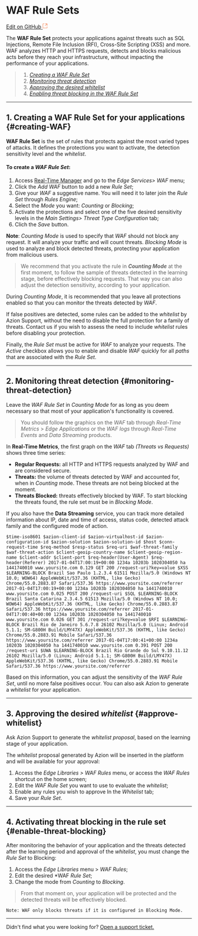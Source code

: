 # WAF Rule Sets

[Edit on GitHub <svg width="14" height="14" xmlns="http://www.w3.org/2000/svg"><g fill="none" stroke="#F3652B"><path d="M4.81.71H.672v11.43H12.1V8.001" stroke-width=".8"/><path d="M6.87.786h5.155V5.94M6.31 6.5L12.026.786"/></g></svg>](https://github.com/aziontech/docs_en/edit/master/edge-firewall/waf-rule-sets/index.md)

The **WAF Rule Set** protects your applications against threats such as SQL Injections, Remote File Inclusion (RFI), Cross-Site Scripting (XSS) and more. WAF analyzes HTTP and HTTPS requests, detects and blocks malicious acts before they reach your infrastructure, without impacting the performance of your applications.

> 1. *[Creating a WAF Rule Set](#creating-WAF)*
> 3. *[Monitoring threat detection](#monitoring-threat-detection)*
> 4. *[Approving the desired whitelist](#approve-whitelist)*
> 5. *[Enabling threat blocking in the WAF Rule Set](#enable-threat-blocking)*

---

## 1. **Creating a WAF Rule Set for your applications** {#creating-WAF}

**WAF Rule Set** is the set of rules that protects against the most varied types of attacks. It defines the protections you want to activate, the detection sensitivity level and the *whitelist*.

#### To create a *WAF Rule Set*:

1.  Access [Real-Time Manager](https://manager.azion.com/) and go to the *Edge Services> WAF* menu;
2.  Click the *Add WAF* button to add a new *Rule Set*;
3.  Give your *WAF* a suggestive name. You will need it to later join the *Rule Set* through *Rules Engine*;
4.  Select the *Mode* you want: *Counting* or *Blocking*;
5.  Activate the protections and select one of the five desired sensitivity levels in the *Main Settings> Threat Type Configuration* tab;
6.  Clich the *Save* button.

**Note**: *Counting Mode* is used to specify that *WAF* should not block any request. It will analyze your traffic and will count threats. *Blocking Mode* is used to analyze and block detected threats, protecting your application from malicious users.

> We recommend that you activate the rule in _**Counting Mode**_ at the first moment, to follow the sample of threats detected in the learning stage, before effectively blocking requests. That way you can also adjust the detection sensitivity, according to your application.

During *Counting Mode*, it is recommended that you leave all protections enabled so that you can monitor the threats detected by *WAF*.

If false positives are detected, some rules can be added to the *whitelist* by Azion Support, without the need to disable the full protection for a family of threats. Contact us if you wish to assess the need to include *whitelist* rules before disabling your protection.

Finally, the *Rule Set* must be active for *WAF* to analyze your requests. The *Active* checkbox allows you to enable and disable *WAF* quickly for all *paths* that are associated with the *Rule Set*.

---

## 2. **Monitoring threat detection** {#monitoring-threat-detection}

Leave the *WAF Rule Set* in *Counting Mode* for as long as you deem necessary so that most of your application's functionality is covered. 

> You should follow the graphics on the *WAF* tab through *Real-Time Metrics* > *Edge Applications* or the *WAF logs* through *Real-Time Events* and *Data Streaming* products. 

In **Real-Time Metrics**, the first graph on the *WAF* tab *(Threats vs Requests)* shows three time series:

*   **Regular Requests:** all HTTP and HTTPS requests analyzed by WAF and are considered secure.
*   **Threats:** the volume of threats detected by WAF and accounted for, when in *Counting* mode. These threats are not being blocked at the moment.
*   **Threats Blocked:** threats effectively blocked by WAF. To start blocking the threats found, the rule set must be in *Blocking Mode*.

If you also have the **Data Streaming** service, you can track more detailed information about IP, date and time of access, status code, detected attack family and the configured mode of action.

~~~
$time-iso8601 $azion-client-id $azion-virtualhost-id $azion-configuration-id $azion-solution $azion-solution-id $host $conn-request-time $req-method $resp-status $req-uri $waf-threat-family $waf-threat-action $client-geoip-country-name $client-geoip-region-name $client-addr $client-port $req-header(User-Agent) $req-header(Referer) 2017-01-04T17:00:19+00:00 1234a 10203b 1020304050 ha 1441740010 www.yoursite.com 0.129 GET 200 /request-uri?key=value $XSS $LEARNING-BLOCK Brazil Sao Paulo 1.2.3.4 61511 Mozilla/5.0 (Windows NT 10.0; WOW64) AppleWebKit/537.36 (KHTML, like Gecko) Chrome/55.0.2883.87 Safari/537.36 https://www.yoursite.com/referrer 2017-01-04T17:00:19+00:00 1234a 10203b 1020304050 ha 1441740010 www.yoursite.com 0.025 POST 200 /request-uri $SQL $LEARNING-BLOCK Brazil Santa Catarina 2.3.4.5 61513 Mozilla/5.0 (Windows NT 10.0; WOW64) AppleWebKit/537.36 (KHTML, like Gecko) Chrome/55.0.2883.87 Safari/537.36 https://www.yoursite.com/referrer 2017-01-04T17:00:40+00:00 1234a 10203b 1020304050 ha 1441740010 www.yoursite.com 0.026 GET 301 /request-uri?key=value $RFI $LEARNING-BLOCK Brazil Rio de Janeiro 5.6.7.8 26102 Mozilla/5.0 (Linux; Android 5.1.1; SM-G800H Build/LMY47X) AppleWebKit/537.36 (KHTML, like Gecko) Chrome/55.0.2883.91 Mobile Safari/537.36 https://www.yoursite.com/referrer 2017-01-04T17:00:41+00:00 1234a 10203b 1020304050 ha 1441740010 www.yoursite.com 0.391 POST 200 /request-uri $UWA $LEARNING-BLOCK Brazil Rio Grande do Sul 9.10.11.12 26102 Mozilla/5.0 (Linux; Android 5.1.1; SM-G800H Build/LMY47X) AppleWebKit/537.36 (KHTML, like Gecko) Chrome/55.0.2883.91 Mobile Safari/537.36 https://www.yoursite.com/referrer
~~~

Based on this information, you can adjust the sensitivity of the *WAF Rule Set*, until no more false positives occur. You can also ask Azion to generate a *whitelist* for your application.

---

## 3. **Approving the desired *whitelist*** {#approve-whitelist}

Ask Azion Support to generate the *whitelist proposal*, based on the learning stage of your application.

The *whitelist* proposal generated by Azion will be inserted in the platform and will be available for your approval:

1.  Access the *Edge Libraries > WAF Rules* menu, or access the *WAF Rules* shortcut on the home screen;
2.  Edit the *WAF Rule Set* you want to use to evaluate the *whitelist*;
3.   Enable any rules you wish to approve In the *Whitelist* tab;
4.  Save your *Rule Set*.

---

## 4. **Activating threat blocking in the rule set** {#enable-threat-blocking}

After monitoring the behavior of your application and the threats detected after the learning period and approval of the *whitelist*, you must change the *Rule Set* to Blocking:

1.  Access the *Edge Libraries* menu > *WAF Rules*;
2.  Edit the desired *WAF *Rule Set*;
3.  Change the mode from *Counting* to *Blocking*.

> From that moment on, your application will be protected and the detected threats will be effectively blocked.

~~~
Note: WAF only blocks threats if it is configured in Blocking Mode.
~~~

---

Didn't find what you were looking for? [Open a support ticket.](https://tickets.azion.com/)
